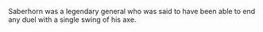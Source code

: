 Saberhorn was a legendary general who was said to have been able to end any duel with a single swing of his axe.
